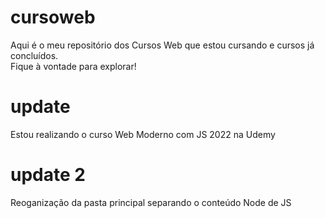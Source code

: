 # cursoweb
Aqui é o meu repositório dos Cursos Web que estou cursando e cursos já concluídos.<br>
Fique à vontade para explorar!
# update
Estou realizando o curso Web Moderno com JS 2022 na Udemy
# update 2
Reoganização da pasta principal separando o conteúdo Node de JS
